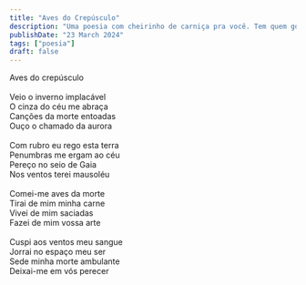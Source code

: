 ```yaml
---
title: "Aves do Crepúsculo"
description: "Uma poesia com cheirinho de carniça pra você. Tem quem goste de carniça, mas poesia é pra poucos."
publishDate: "23 March 2024"
tags: ["poesia"]
draft: false
---
```



Aves do crepúsculo<br>
<br>
Veio o inverno implacável<br>
O cinza do céu me abraça<br>
Canções da morte entoadas<br>
Ouço o chamado da aurora<br>
<br>
Com rubro eu rego esta terra<br>
Penumbras me ergam ao céu<br>
Pereço no seio de Gaia<br>
Nos ventos terei mausoléu<br>
<br>
Comei-me aves da morte<br>
Tirai de mim minha carne<br>
Vivei de mim saciadas<br>
Fazei de mim vossa arte<br>
<br>
Cuspi aos ventos meu sangue<br>
Jorrai no espaço meu ser<br>
Sede minha morte ambulante<br>
Deixai-me em vós perecer<br>